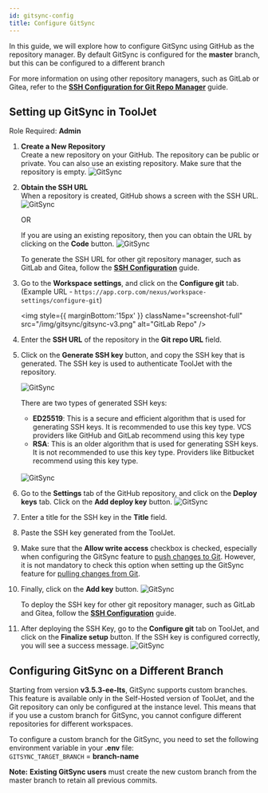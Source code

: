 ```yaml
---
id: gitsync-config
title: Configure GitSync
---
```


In this guide, we will explore how to configure GitSync using GitHub as the repository manager. By default GitSync is configured for the **master** branch, but this can be configured to a different branch 

For more information on using other repository managers, such as GitLab or Gitea, refer to the **[SSH Configuration for Git Repo Manager](#)** guide.

## Setting up GitSync in ToolJet

Role Required: **Admin**

1. **Create a New Repository** <br/>
    Create a new repository on your GitHub. The repository can be public or private. You can also use an existing repository. Make sure that the repository is empty.
    <img className="screenshot-full" src="/img/gitsync/github1.png" alt="GitSync" />

2. **Obtain the SSH URL** <br/>
    When a repository is created, GitHub shows a screen with the SSH URL.
    <img className="screenshot-full" src="/img/gitsync/github2.png" alt="GitSync" />

    OR
    
    If you are using an existing repository, then you can obtain the URL by clicking on the **Code** button.
    <img className="screenshot-full" src="/img/gitsync/ssh-url.png" alt="GitSync" />

    To generate the SSH URL for other git repository manager, such as GitLab and Gitea, follow the **[SSH Configuration](/docs/release-management/gitsync/ssh-config#generating-ssh-url)** guide.

3. Go to the **Workspace settings**, and click on the **Configure git** tab. <br/>
    (Example URL - `https://app.corp.com/nexus/workspace-settings/configure-git`)

    <img style={{ marginBottom:'15px' }} className="screenshot-full" src="/img/gitsync/gitsync-v3.png" alt="GitLab Repo" />

4. Enter the **SSH URL** of the repository in the **Git repo URL** field.

5. Click on the **Generate SSH key** button, and copy the SSH key that is generated. The SSH key is used to authenticate ToolJet with the repository.

    <img className="screenshot-full" src="/img/gitsync/ssh2-v2.png" alt="GitSync" />

    There are two types of generated SSH keys:
    - **ED25519**: This is a secure and efficient algorithm that is used for generating SSH keys. It is recommended to use this key type. VCS providers like GitHub and GitLab recommend using this key type
    - **RSA**: This is an older algorithm that is used for generating SSH keys. It is not recommended to use this key type. Providers like Bitbucket recommend using this key type. <br/> <br/>

    <img className="screenshot-full" src="/img/gitsync/ssh2.png" alt="GitSync" />

6. Go to the **Settings** tab of the GitHub repository, and click on the **Deploy keys** tab. Click on the **Add deploy key** button. 
    <img className="screenshot-full" src="/img/gitsync/github3.png" alt="GitSync" />

7. Enter a title for the SSH key in the **Title** field. 
        
8. Paste the SSH key generated from the ToolJet. 

9. Make sure that the **Allow write access** checkbox is checked, especially when configuring the GitSync feature to [push changes to Git](#pushing-changes-to-git-repo). However, it is not mandatory to check this option when setting up the GitSync feature for [pulling changes from Git](#pulling-changes-from-git-repo).
        
10. Finally, click on the **Add key** button.
    <img className="screenshot-full" src="/img/gitsync/github4.png" alt="GitSync" />

    To deploy the SSH key for other git repository manager, such as GitLab and Gitea, follow the **[SSH Configuration](/docs/release-management/gitsync/ssh-config#deploy-the-ssh-key)** guide.

11. After deploying the SSH Key, go to the **Configure git** tab on ToolJet, and click on the **Finalize setup** button. If the SSH key is configured correctly, you will see a success message.
    <img className="screenshot-full" src="/img/gitsync/finalize-ssh2-configuration-v2.png" alt="GitSync" />

## Configuring GitSync on a Different Branch

Starting from version **v3.5.3-ee-lts**, GitSync supports custom branches. This feature is available only in the Self-Hosted version of ToolJet, and the Git repository can only be configured at the instance level. This means that if you use a custom branch for GitSync, you cannot configure different repositories for different workspaces.

To configure a custom branch for the GitSync, you need to set the following environment variable in your **.env** file: <br/>
`GITSYNC_TARGET_BRANCH` = **branch-name**

**Note:** **Existing GitSync users** must create the new custom branch from the master branch to retain all previous commits.